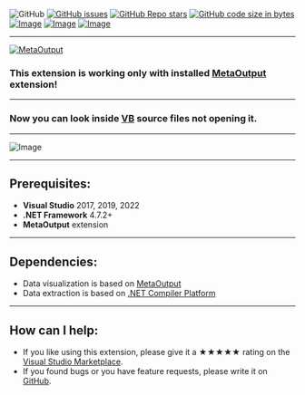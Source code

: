 ![GitHub](https://img.shields.io/github/license/viacheslav-lozinskyi/Preview-VB)
[![GitHub issues](https://img.shields.io/github/issues/viacheslav-lozinskyi/Preview-VB)](https://github.com/viacheslav-lozinskyi/Preview-VB/issues)
[![GitHub Repo stars](https://img.shields.io/github/stars/viacheslav-lozinskyi/Preview-VB)](https://github.com/viacheslav-lozinskyi/Preview-VB/stargazers)
[![GitHub code size in bytes](https://img.shields.io/github/languages/code-size/viacheslav-lozinskyi/Preview-VB)](https://github.com/viacheslav-lozinskyi/Preview-VB)
[![Image](https://img.shields.io/badge/VS-2022-blueviolet)](https://marketplace.visualstudio.com/items?itemName=ViacheslavLozinskyi.MetaOutput-2022)
[![Image](https://img.shields.io/badge/VS-2019-blueviolet)](https://marketplace.visualstudio.com/items?itemName=ViacheslavLozinskyi.MetaOutput-2019)
[![Image](https://img.shields.io/badge/VS-2017-blueviolet)](https://marketplace.visualstudio.com/items?itemName=ViacheslavLozinskyi.MetaOutput-2019)

---

[![MetaOutput](https://www.metaoutput.net/_functions/watch?utm_source=github.com&utm_medium=referral&utm_campaign=view-on-github&utm_content=Preview-VB&source=GITHUB&size=128x128&project=Preview-VB&url=https://github.com/viacheslav-lozinskyi/Preview-VB)](https://www.metaoutput.net/)

### This extension is working only with installed [MetaOutput](https://www.metaoutput.net/) extension!

---

### Now you can look inside [VB](https://en.wikipedia.org/wiki/Visual_Basic) source files not opening it.

---

![Image](https://viacheslav-lozinskyi.github.io/Preview-VB/resource/video/Presentation1.gif)

---

## Prerequisites:
- **Visual Studio** 2017, 2019, 2022
- **.NET Framework** 4.7.2+
- **MetaOutput** extension

---

## Dependencies:
- Data visualization is based on [MetaOutput](https://www.metaoutput.net/)
- Data extraction is based on [.NET Compiler Platform](https://github.com/dotnet/roslyn)

---

## How can I help:
- If you like using this extension, please give it a ★★★★★ rating on the [Visual Studio Marketplace](https://marketplace.visualstudio.com/items?itemName=ViacheslavLozinskyi.Preview-VB&ssr=false#review-details).
- If you found bugs or you have feature requests, please write it on [GitHub](https://github.com/viacheslav-lozinskyi/Preview-VB).

